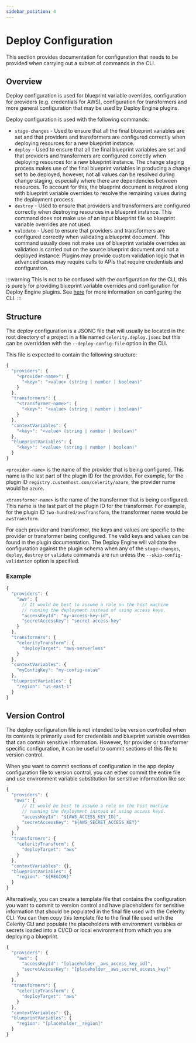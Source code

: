 ```yaml
---
sidebar_position: 4
---
```


# Deploy Configuration

This section provides documentation for configuration that needs to be provided when carrying out a subset of commands in the CLI.

## Overview

Deploy configuration is used for blueprint variable overrides, configuration for providers (e.g. credentials for AWS), configuration for transformers and more general configuration that may be used by Deploy Engine plugins.

Deploy configuration is used with the following commands:

- `stage-changes` - Used to ensure that all the final blueprint variables are set and that providers and transformers are configured correctly when deploying resources for a new blueprint instance.
- `deploy` - Used to ensure that all the final blueprint variables are set and that providers and transformers are configured correctly when deploying resources for a new blueprint instance. The change staging process makes use of the final blueprint variables in producing a change set to be deployed, however, not all values can be resolved during change staging, especially where there are dependencies between resources. To account for this, the blueprint document is required along with blueprint variable overrides to resolve the remaining values during the deployment process.
- `destroy` - Used to ensure that providers and transformers are configured correctly when destroying resources in a blueprint instance. This command does not make use of an input blueprint file so blueprint variable overrides are not used.
- `validate` - Used to ensure that providers and transformers are configured correctly when validating a blueprint document. This command usually does not make use of blueprint variable overrides as validation is carried out on the source blueprint document and not a deployed instance. Plugins may provide custom validation logic that in advanced cases may require calls to APIs that require credentials and configuration.

:::warning
This is not to be confused with the configuration for the CLI, this is purely for providing blueprint variable overrides and configuration for Deploy Engine plugins.
See [here](./configuration) for more information on configuring the CLI.
:::

## Structure

The deploy configuration is a JSONC file that will usually be located in the root directory of a project in a file named `celerity.deploy.jsonc` but this can be overridden with the `--deploy-config-file` option in the CLI.

This file is expected to contain the following structure:

```javascript
{
  "providers": {
    "<provider-name>": {
      "<key>": "<value> (string | number | boolean)"
    }
  },
  "transformers": {
    "<transformer-name>": {
      "<key>": "<value> (string | number | boolean)"
    }
  },
  "contextVariables": {
    "<key>": "<value> (string | number | boolean)"
  },
  "blueprintVariables": {
    "<key>": "<value> (string | number | boolean)"
  }
}
```

`<provider-name>` is the name of the provider that is being configured. This name is the last part of the plugin ID for the provider. For example, for the plugin ID `registry.customhost.com/celerity/azure`, the provider name would be `azure`.

`<transformer-name>` is the name of the transformer that is being configured. This name is the last part of the plugin ID for the transformer. For example, for the plugin ID `two-hundred/awsTransform`, the transformer name would be `awsTransform`.

For each provider and transformer, the keys and values are specific to the provider or transformer being configured. The valid keys and values can be found in the plugin documentation. The Deploy Engine will validate the configuration against the plugin schema when any of the `stage-changes`, `deploy`, `destroy` or `validate` commands are run unless the `--skip-config-validation` option is specified.

### Example

```javascript
{
  "providers": {
    "aws": {
      // It would be best to assume a role on the host machine
      // running the deployment instead of using access keys.
      "accessKeyId": "my-access-key-id",
      "secretAccessKey": "secret-access-key"
    }
  },
  "transformers": {
    "celerityTransform": {
      "deployTarget": "aws-serverless"
    }
  },
  "contextVariables": {
    "myConfigKey": "my-config-value"
  },
  "blueprintVariables": {
    "region": "us-east-1"
  }
}
```

## Version Control

The deploy configuration file is not intended to be version controlled when its contents is primarily used for credentials and blueprint variable overrides that can contain sensitive information. However, for provider or transformer specific configuration, it can be useful to commit sections of this file to version control.

When you want to commit sections of configuration in the app deploy configuration file to version control, you can either commit the entire file and use environment variable substitution for sensitive information like so:

```javascript title="celerity.deploy.jsonc"
{
  "providers": {
   "aws": {
      // It would be best to assume a role on the host machine
      // running the deployment instead of using access keys.
      "accessKeyId": "${AWS_ACCESS_KEY_ID}",
      "secretAccessKey": "${AWS_SECRET_ACCESS_KEY}"
    }
  },
  "transformers": {
    "celerityTransform": {
      "deployTarget": "aws"
    }
  },
  "contextVariables": {},
  "blueprintVariables": {
    "region": "${REGION}"
  }
}
```

Alternatively, you can create a template file that contains the configuration you want to commit to version control and have placeholders for sensitive information that should be populated in the final file used with the Celerity CLI.
You can then copy this template file to the final file used with the Celerity CLI and populate the placeholders with environment variables or secrets loaded into a CI/CD or local environment from which you are deploying a blueprint.

```javascript title="celerity.deploy.template.jsonc"
{
  "providers": {
    "aws": {
      "accessKeyId": "[placeholder__aws_access_key_id]",
      "secretAccessKey": "[placeholder__aws_secret_access_key]"
    }
  },
  "transformers": {
    "celerityTransform": {
      "deployTarget": "aws"
    }
  },
  "contextVariables": {},
  "blueprintVariables": {
    "region": "[placeholder__region]"
  }
}
```
